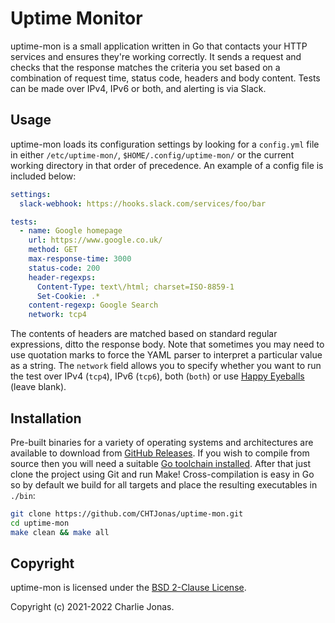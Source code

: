 # Uptime Monitor

uptime-mon is a small application written in Go that contacts your HTTP services and ensures they're working correctly. It sends a request and checks that the response matches the criteria you set based on a combination of request time, status code, headers and body content. Tests can be made over IPv4, IPv6 or both, and alerting is via Slack.

## Usage

uptime-mon loads its configuration settings by looking for a `config.yml` file in either `/etc/uptime-mon/`, `$HOME/.config/uptime-mon/` or the current working directory in that order of precedence. An example of a config file is included below:

```yaml
settings:
  slack-webhook: https://hooks.slack.com/services/foo/bar

tests:
  - name: Google homepage
    url: https://www.google.co.uk/
    method: GET
    max-response-time: 3000
    status-code: 200
    header-regexps:
      Content-Type: text\/html; charset=ISO-8859-1
      Set-Cookie: .*
    content-regexp: Google Search
    network: tcp4
```

The contents of headers are matched based on standard regular expressions, ditto the response body. Note that sometimes you may need to use quotation marks to force the YAML parser to interpret a particular value as a string. The `network` field allows you to specify whether you want to run the test over IPv4 (`tcp4`), IPv6 (`tcp6`), both (`both`) or use [Happy Eyeballs](https://en.wikipedia.org/wiki/Happy_Eyeballs) (leave blank).

## Installation

Pre-built binaries for a variety of operating systems and architectures are available to download from [GitHub Releases](https://github.com/CHTJonas/uptime-mon/releases). If you wish to compile from source then you will need a suitable [Go toolchain installed](https://golang.org/doc/install). After that just clone the project using Git and run Make! Cross-compilation is easy in Go so by default we build for all targets and place the resulting executables in `./bin`:

```bash
git clone https://github.com/CHTJonas/uptime-mon.git
cd uptime-mon
make clean && make all
```

## Copyright

uptime-mon is licensed under the [BSD 2-Clause License](https://opensource.org/licenses/BSD-2-Clause).

Copyright (c) 2021-2022 Charlie Jonas.
